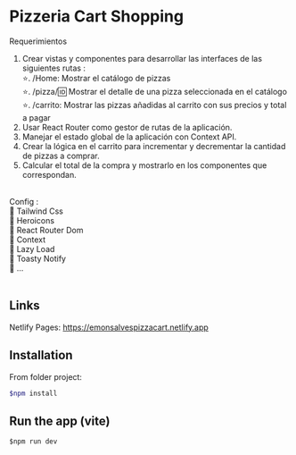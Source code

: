 # Pizzeria Cart Shopping
Requerimientos
1. Crear vistas y componentes para desarrollar las interfaces de las siguientes rutas : <br/>
 ⭐. /Home: Mostrar el catálogo de pizzas <br/>
 ⭐. /pizza/:id: Mostrar el detalle de una pizza seleccionada en el catálogo <br/>
 ⭐. /carrito: Mostrar las pizzas añadidas al carrito con sus precios y total a pagar <br/>
2. Usar React Router como gestor de rutas de la aplicación. <br/>
3. Manejar el estado global de la aplicación con Context API. <br/>
4. Crear la lógica en el carrito para incrementar y decrementar la cantidad de pizzas a comprar. <br/>
5. Calcular el total de la compra y mostrarlo en los componentes que correspondan. <br/>
<br>
Config :<br>
📌 Tailwind Css <br>
📌 Heroicons <br>
📌 React Router Dom <br>
📌 Context <br>
📌 Lazy Load <br>
📌 Toasty Notify <br>
📌 ...<br>

<br/>

## Links
Netlify Pages: https://emonsalvespizzacart.netlify.app

## Installation

From folder project:

```bash - npm/vite
$npm install
```

## Run the app (vite)

```$npm run dev
$npm run dev
```
